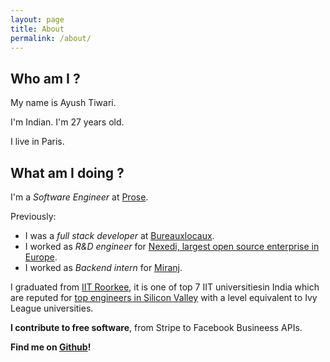 ```yaml
---
layout: page
title: About
permalink: /about/
---
```


Who am I ?
----------
My name is Ayush Tiwari.

I'm Indian. I'm 27 years old.

I live in Paris.

What am I doing ?
----------------
I'm a *Software Engineer* at [Prose](https://prose.com).

Previously:
- I was a *full stack developer* at [Bureauxlocaux](bureauxlocaux.com).
- I worked as *R&D engineer* for [Nexedi, largest open source enterprise in Europe](https://www.nexedi.com/free-software).
- I worked as *Backend intern* for [Miranj](miranj.in).


I graduated from [IIT Roorkee](https://www.iitr.ac.in/), it is one of top 7 IIT universitiesin India which are reputed for [top engineers in Silicon Valley](https://qz.com/india/262730/why-iits-produce-more-entrepreneurs-than-ivy-league-institutions-like-harvard-or-yale/) with a level equivalent to Ivy League universities.

**I contribute to free software**, from Stripe to Facebook Busineess APIs.

**Find me on [Github](https://github.com/tiwariayush)!**
